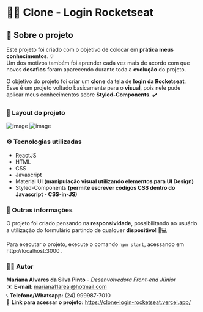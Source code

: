 # 🚀💜 Clone - Login Rocketseat

## 📃 Sobre o projeto

Este projeto foi criado com o objetivo de colocar em **prática meus conhecimentos**. 💡 </br> Um dos motivos também foi aprender cada vez mais de acordo com que novos **desafios** foram aparecendo durante toda a **evolução** do projeto.

O objetivo do projeto foi criar um **clone** da tela de **login da Rocketseat**. Esse é um projeto voltado basicamente para o **visual**, pois nele pude aplicar meus conhecimentos sobre **Styled-Components**. ✔️

### 🌟 Layout do projeto

![image](https://user-images.githubusercontent.com/56731050/161154909-b03ac7c2-3e16-42a8-ae0b-786a8ef61352.png)
![image](https://user-images.githubusercontent.com/56731050/161154997-0405b2d4-f787-4f52-97f8-1ecaf4eb1455.png)

### ⚙️ Tecnologias utilizadas

- ReactJS
- HTML
- CSS
- Javascript
- Material UI **(manipulação visual utilizando elementos para UI Design)**
- Styled-Components **(permite escrever códigos CSS dentro do Javascript - CSS-in-JS)**

### 🔎 Outras informações

O projeto foi criado pensando na **responsividade**, possibilitando ao usuário a utilização do formulário partindo de qualquer **dispositivo**! 📱💻

Para executar o projeto, execute o comando `npm start`, acessando em http://localhost:3000 .

### 🙋‍♀️ Autor

**Mariana Alvares da Silva Pinto** - _Desenvolvedora Front-end Júnior_ </br>
✉️ **E-mail**: mariana11areal@hotmail.com </br>
📞 **Telefone/Whatsapp:** (24) 999987-7010 </br>
📌 **Link para acessar o projeto:** https://clone-login-rocketseat.vercel.app/
